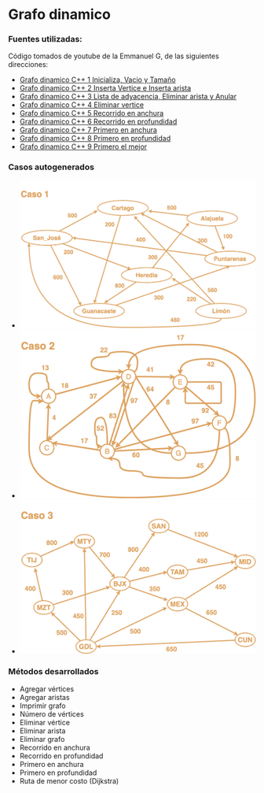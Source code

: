 # Grafo dinamico

### Fuentes utilizadas:

Código tomados de youtube de la Emmanuel G, de las siguientes direcciones:

* [Grafo dinamico C++ 1 Inicializa, Vacio y Tamaño](https://www.youtube.com/watch?v=fVQejmEx744)
* [Grafo dinamico C++ 2 Inserta Vertice e Inserta arista](https://www.youtube.com/watch?v=1afOoqT3WUI)
* [Grafo dinamico C++ 3 Lista de adyacencia, Eliminar arista y Anular](https://www.youtube.com/watch?v=v9Hvx6fvfGo)
* [Grafo dinamico C++ 4 Eliminar vertice](https://www.youtube.com/watch?v=QRRaRNaVVqA)
* [Grafo dinamico C++ 5 Recorrido en anchura](https://www.youtube.com/watch?v=lbz9gAmzovk)
* [Grafo dinamico C++ 6 Recorrido en profundidad](https://www.youtube.com/watch?v=sKU5eLhBGrI)
* [Grafo dinamico C++ 7 Primero en anchura](https://www.youtube.com/watch?v=Hi9JXydttU4)
* [Grafo dinamico C++ 8 Primero en profundidad](https://www.youtube.com/watch?v=G5XjgCm0EYw)
* [Grafo dinamico C++ 9 Primero el mejor](https://www.youtube.com/watch?v=lqCxp7J5Pgk)

### Casos autogenerados

* ![caso uno](/src/img/caso1.png)
* ![caso dos](/src/img/caso2.png)
* ![caso tres](/src/img/caso3.png)

### Métodos desarrollados

* Agregar vértices
* Agregar aristas
* Imprimir grafo
* Número de vértices
* Eliminar vértice
* Eliminar arista
* Eliminar grafo
* Recorrido en anchura
* Recorrido en profundidad
* Primero en anchura
* Primero en profundidad
* Ruta de menor costo (Dijkstra)
